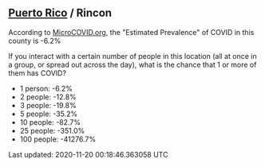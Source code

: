 
## [Puerto Rico](/united-states/puerto-rico) / Rincon

According to [MicroCOVID.org](http://microcovid.org),
the "Estimated Prevalence" of COVID in this county is -6.2%

If you interact with a certain number of people in this location
(all at once in a group, or spread out across the day), what is the chance that
1 or more of them has COVID?

- 1 person: -6.2%
- 2 people: -12.8%
- 3 people: -19.8%
- 5 people: -35.2%
- 10 people: -82.7%
- 25 people: -351.0%
- 100 people: -41276.7%

Last updated: 2020-11-20 00:18:46.363058 UTC
